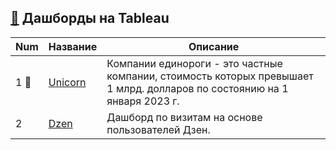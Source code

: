  ## [🍷](Tableau) Дашборды на Tableau
 
 Num | Название  | Описание
----------------|----------------|----------------------
1 🦄 | [Unicorn](Unicorn) | Компании единороги - это частные компании, стоимость которых превышает 1 млрд. долларов по состоянию на 1 января 2023 г.
2 | [Dzen](Dzen) | Дашборд по визитам на основе пользователей Дзен.

